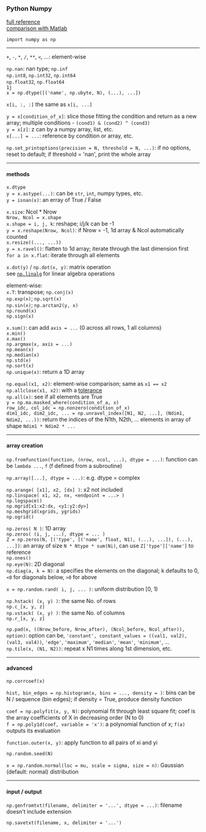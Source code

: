 ### Python Numpy

[full reference](https://docs.scipy.org/doc/numpy-dev/reference/routines.html#routines)  
[comparison with Matlab](https://docs.scipy.org/doc/numpy-dev/user/numpy-for-matlab-users.html)

`import numpy as np`

---

`+`, `-`, `*`, `/`, `**`, `<`, ...: element-wise

`np.nan`: nan type; `np.inf`  
`np.int8`, `np.int32`, `np.int64`  
`np.float32`, `np.float64`  
`1j`  
`x = np.dtype([('name', np.ubyte, N), (...), ...])`

`x[i, :, :]` the same as `x[i, ...]`

`y = x[condition_of_x]`: slice those fitting the condition and return as a new array; multiple conditions - `(cond1) & (cond2) ^ (cond3)`  
`y = x[z]`: z can by a numpy array, list, etc.  
`x[...] = ...`: reference by condition or array, etc.

`np.set_printoptions(precision = N, threshold = N, ...)`: if no options, reset to default; if threshold = 'nan', print the whole array

---

#### methods

`x.dtype`  
`y = x.astype(...)`: can be `str`, `int`, numpy types, etc.  
`y = isnan(x)`: an erray of True / False

`x.size`: Ncol * Nrow  
`Nrow, Ncol = x.shape`  
`x.shape = i, j, k`: reshape; i/j/k can be -1  
`y = x.reshape(Nrow, Ncol)`: if Nrow = -1, 1d array & Ncol automatically counted  
`x.resize((..., ...))`  
`y = x.ravel()`: flatten to 1d array; iterate through the last dimension first  
`for a in x.flat`: iterate through all elements

`x.dot(y)` / `np.dot(x, y)`: matrix operation  
see [`np.linalg`](https://docs.scipy.org/doc/numpy-1.13.0/reference/routines.linalg.html) for linear algebra operations

element-wise:  
`x.T`: transpose; `np.conj(x)`  
`np.exp(x)`; `np.sqrt(x)`  
`np.sin(x)`; `np.arctan2(y, x)`  
`np.round(x)`  
`np.sign(x)`  

`x.sum()`: can add `axis = ...` (0 across all rows, 1 all columns)  
`x.min()`  
`x.max()`  
`np.argmax(x, axis = ...)`  
`np.mean(x)`  
`np.median(x)`  
`np.std(x)`  
`np.sort(x)`  
`np.unique(x)`: return a 1D array

`np.equal(x1, x2)`: element-wise comparison; same as `x1 == x2`  
`np.allclose(x1, x2)`: with a [tolerance](https://docs.scipy.org/doc/numpy/reference/generated/numpy.allclose.html)  
`np.all(x)`: see if all elements are True  
`y = np.ma.masked_where(condition_of_a, x)`  
`row_idc, col_idc = np.nonzero(condition_of_x)`  
`dim1_idc, dim2_idc, ... = np.unravel_index([N1, N2, ...], (Ndim1, Ndim2, ...))`: return the indices of the N1th, N2th, ... elements in array of shape `Ndim1 * Ndim2 * ...`

---

#### array creation

`np.fromfunction(function, (nrow, ncol, ...), dtype = ...)`: function can be `lambda ...`, `f` (f defined from a subroutine)

`np.array([...], dtype = ...)`: e.g. dtype = complex

`np.arange( [x1], x2, [dx] )`: x2 not included  
`np.linspace( x1, x2, nx, <endpoint = ...> )`  
`np.logspace()`  
`np.mgrid[x1:x2:dx, <y1:y2:dy>]`  
`np.meshgrid(xgrids, ygrids)`  
`np.ogrid()`  

`np.zeros( N )`: 1D array  
`np.zeros( (i, j, ...), dtype = ... )`  
`Z = np.zeros(N, [('type', [('name', float, N1), (...), ...]), (...), ...])`: an array of size `N * Ntype * sum(Ni)`, can use `Z['type']['name']` to reference   
`np.ones()`  
`np.eye(N)`: 2D diagonal  
`np.diag(a, k = N)`: a specifies the elements on the diagonal; k defaults to 0, `<0` for diagonals below, `>0` for above

`x = np.random.rand( i, j, ... )`: uniform distribution [0, 1)

`np.hstack( (x, y) )`: the same No. of rows  
`np.c_[x, y, z]`  
`np.vstack( (x, y) )`: the same No. of columns  
`np.r_[x, y, z]`

`np.pad(x, ((Nrow_before, Nrow_after), (Ncol_before, Ncol_after)), option)`: option can be, `'constant', constant_values = ((val1, val2), (val3, val4))`, `'edge'`, `'maximum'`, `'median'`, `'mean'`, `'minimum'`, ...  
`np.tile(x, (N1, N2))`: repeat x N1 times along 1st dimension, etc.

---

#### advanced

`np.corrcoef(x)`

`hist, bin_edges = np.histogram(x, bins = ..., density = )`: bins can be N / sequence (bin edges); if density = True, produce density function

`coef = np.polyfit(x, y, N)`: polynomial fit through least square fit; coef is the array coefficients of X in decreasing order (N to 0)  
`f = np.poly1d(coef, variable = 'x')`: a polynomial function of x; `f(a)` outputs its evaluation

`function.outer(x, y)`: apply function to all pairs of xi and yi

`np.random.seed(N)`

`x = np.random.normal(loc = mu, scale = sigma, size = n)`: Gaussian (default: normal) distribution

---

#### input / output

`np.genfromtxt(filename, delimiter = '...', dtype = ...)`: filename doesn't include extension

`np.savetxt(filename, x, delimiter = '...')`
